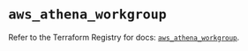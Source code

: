 # `aws_athena_workgroup`

Refer to the Terraform Registry for docs: [`aws_athena_workgroup`](https://registry.terraform.io/providers/hashicorp/aws/5.60.0/docs/resources/athena_workgroup).
